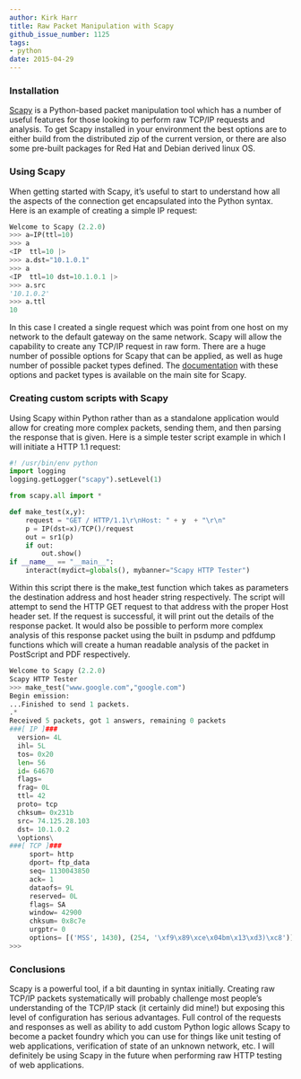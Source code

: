 ```yaml
---
author: Kirk Harr
title: Raw Packet Manipulation with Scapy
github_issue_number: 1125
tags:
- python
date: 2015-04-29
---
```




### Installation

[Scapy](http://www.secdev.org/projects/scapy/) is a Python-based packet manipulation tool which has a number of useful features for those looking to perform raw TCP/IP requests and analysis. To get Scapy installed in your environment the best options are to either build from the distributed zip of the current version, or there are also some pre-built packages for Red Hat and Debian derived linux OS.

### Using Scapy

When getting started with Scapy, it’s useful to start to understand how all the aspects of the connection get encapsulated into the Python syntax. Here is an example of creating a simple IP request:

```python
Welcome to Scapy (2.2.0)
>>> a=IP(ttl=10)
>>> a
<IP  ttl=10 |>
>>> a.dst="10.1.0.1"
>>> a
<IP  ttl=10 dst=10.1.0.1 |>
>>> a.src
'10.1.0.2'
>>> a.ttl
10
```

In this case I created a single request which was point from one host on my network to the default gateway on the same network. Scapy will allow the capability to create any TCP/IP request in raw form. There are a huge number of possible options for Scapy that can be applied, as well as huge number of possible packet types defined. The [documentation](https://scapy.readthedocs.io/en/latest/) with these options and packet types is available on the main site for Scapy.

### Creating custom scripts with Scapy

Using Scapy within Python rather than as a standalone application would allow for creating more complex packets, sending them, and then parsing the response that is given. Here is a simple tester script example in which I will initiate a HTTP 1.1 request:

```python
#! /usr/bin/env python
import logging
logging.getLogger("scapy").setLevel(1)

from scapy.all import *

def make_test(x,y):
    request = "GET / HTTP/1.1\r\nHost: " + y  + "\r\n"
    p = IP(dst=x)/TCP()/request
    out = sr1(p)
    if out:
        out.show()
if __name__ == "__main__":
    interact(mydict=globals(), mybanner="Scapy HTTP Tester")
```

Within this script there is the make_test function which takes as parameters the destination address and host header string respectively. The script will attempt to send the HTTP GET request to that address with the proper Host header set. If the request is successful, it will print out the details of the response packet. It would also be possible to perform more complex analysis of this response packet using the built in psdump and pdfdump functions which will create a human readable analysis of the packet in PostScript and PDF respectively.

```python
Welcome to Scapy (2.2.0)
Scapy HTTP Tester
>>> make_test("www.google.com","google.com")
Begin emission:
...Finished to send 1 packets.
.*
Received 5 packets, got 1 answers, remaining 0 packets
###[ IP ]###
  version= 4L
  ihl= 5L
  tos= 0x20
  len= 56
  id= 64670
  flags=
  frag= 0L
  ttl= 42
  proto= tcp
  chksum= 0x231b
  src= 74.125.28.103
  dst= 10.1.0.2
  \options\
###[ TCP ]###
     sport= http
     dport= ftp_data
     seq= 1130043850
     ack= 1
     dataofs= 9L
     reserved= 0L
     flags= SA
     window= 42900
     chksum= 0x8c7e
     urgptr= 0
     options= [('MSS', 1430), (254, '\xf9\x89\xce\x04bm\x13\xd3)\xc8')]
>>>
```

### Conclusions

Scapy is a powerful tool, if a bit daunting in syntax initially. Creating raw TCP/IP packets systematically will probably challenge most people’s understanding of the TCP/IP stack (it certainly did mine!) but exposing this level of configuration has serious advantages. Full control of the requests and responses as well as ability to add custom Python logic allows Scapy to become a packet foundry which you can use for things like unit testing of web applications, verification of state of an unknown network, etc. I will definitely be using Scapy in the future when performing raw HTTP testing of web applications.


